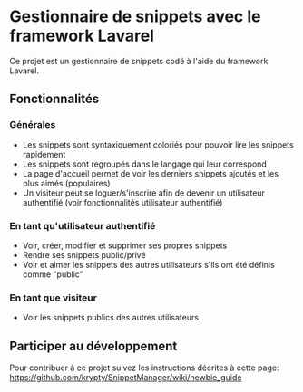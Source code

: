 # Gestionnaire de snippets avec le framework Lavarel

Ce projet est un gestionnaire de snippets codé à l'aide du framework Lavarel.

## Fonctionnalités

### Générales

* Les snippets sont syntaxiquement coloriés pour pouvoir lire les snippets rapidement
* Les snippets sont regroupés dans le langage qui leur correspond
* La page d'accueil permet de voir les derniers snippets ajoutés et les plus aimés (populaires)
* Un visiteur peut se loguer/s'inscrire afin de devenir un utilisateur authentifié (voir fonctionnalités utilisateur authentifié)

### En tant qu'utilisateur authentifié

* Voir, créer, modifier et supprimer ses propres snippets
* Rendre ses snippets public/privé
* Voir et aimer les snippets des autres utilisateurs s'ils ont été définis comme "public"

### En tant que visiteur

* Voir les snippets publics des autres utilisateurs

## Participer au développement

Pour contribuer à ce projet suivez les instructions décrites à cette page: https://github.com/krypty/SnippetManager/wiki/newbie_guide
